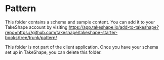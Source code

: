# Pattern

This folder contains a schema and sample content. You can add it to your TakeShape account by visiting https://app.takeshape.io/add-to-takeshape?repo=https://github.com/takeshape/takeshape-starter-books/tree/trunk/pattern/

This folder is not part of the client application. Once you have your schema set up in TakeShape, you can delete this folder.
